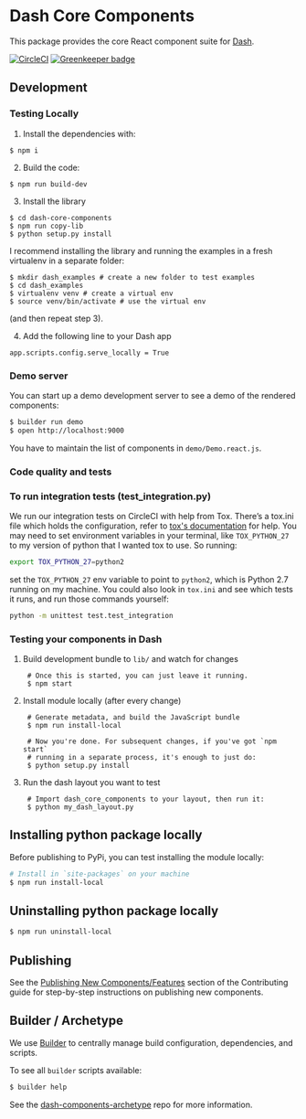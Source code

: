 # Dash Core Components

This package provides the core React component suite for [Dash][].

[![CircleCI](https://circleci.com/gh/plotly/dash-core-components.svg?style=svg)](https://circleci.com/gh/plotly/dash-core-components)
[![Greenkeeper badge](https://badges.greenkeeper.io/plotly/dash-core-components.svg)](https://greenkeeper.io/)

## Development

### Testing Locally

1. Install the dependencies with:

```
$ npm i
```

2. Build the code:

```
$ npm run build-dev
```

3. Install the library

```
$ cd dash-core-components
$ npm run copy-lib
$ python setup.py install
```

I recommend installing the library and running the examples in a fresh virtualenv in a separate folder:

```
$ mkdir dash_examples # create a new folder to test examples
$ cd dash_examples
$ virtualenv venv # create a virtual env
$ source venv/bin/activate # use the virtual env
```

(and then repeat step 3).

4. Add the following line to your Dash app
```
app.scripts.config.serve_locally = True
```

### Demo server

You can start up a demo development server to see a demo of the rendered
components:

```sh
$ builder run demo
$ open http://localhost:9000
```

You have to maintain the list of components in `demo/Demo.react.js`.

### Code quality and tests

### To run integration tests (test_integration.py)
We run our integration tests on CircleCI with help from Tox. There’s a tox.ini file which holds the configuration, refer to [tox's documentation](http://tox.readthedocs.io/en/latest/index.html) for help. You may need to set environment variables in your terminal, like `TOX_PYTHON_27` to my version of python that I wanted tox to use. So running:

```sh
export TOX_PYTHON_27=python2
```

set the `TOX_PYTHON_27` env variable to point to `python2`, which is Python 2.7 running on my machine. 
You could also look in `tox.ini` and see which tests it runs, and run those commands yourself: 

```sh
python -m unittest test.test_integration
```

### Testing your components in Dash

1. Build development bundle to `lib/` and watch for changes

        # Once this is started, you can just leave it running.
        $ npm start

2. Install module locally (after every change)

        # Generate metadata, and build the JavaScript bundle
        $ npm run install-local

        # Now you're done. For subsequent changes, if you've got `npm start`
        # running in a separate process, it's enough to just do:
        $ python setup.py install

3. Run the dash layout you want to test

        # Import dash_core_components to your layout, then run it:
        $ python my_dash_layout.py

## Installing python package locally

Before publishing to PyPi, you can test installing the module locally:

```sh
# Install in `site-packages` on your machine
$ npm run install-local
```

## Uninstalling python package locally

```sh
$ npm run uninstall-local
```

## Publishing

See the [Publishing New Components/Features](CONTRIBUTING.md#publishing-new-componentsfeatures) section of the Contributing guide for step-by-step instructions on publishing new components.

## Builder / Archetype

We use [Builder][] to centrally manage build configuration, dependencies, and
scripts.

To see all `builder` scripts available:

```sh
$ builder help
```

See the [dash-components-archetype][] repo for more information.

[Builder]: https://github.com/FormidableLabs/builder
[Dash]: https://plot.ly/dash
[NPM package authors]: https://www.npmjs.com/package/dash-core-components/access
[PyPi]: https://pypi.python.org/pypi
[dash-components-archetype]: https://github.com/plotly/dash-components-archetype
